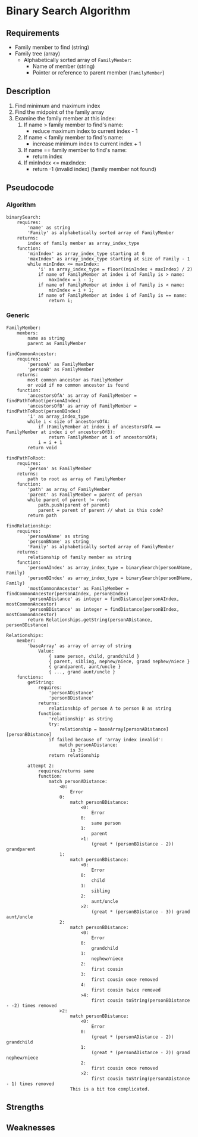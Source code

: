 # Binary Search Algorithm

## Requirements
* Family member to find (string)
* Family tree (array)
	* Alphabetically sorted array of `FamilyMember`:
		* Name of member (string)
		* Pointer or reference to parent member (`FamilyMember`)

## Description
1. Find minimum and maximum index
1. Find the midpoint of the family array
1. Examine the family member at this index:
	1. If name > family member to find's name:
		* reduce maximum index to current index - 1
	1. If name < family member to find's name:
		* increase minimum index to current index + 1
	1. If name == family member to find's name:
		* return index
	1. If minIndex <= maxIndex:
		* return -1 (invalid index) (family member not found)

## Pseudocode
### Algorithm
```
binarySearch:
	requires:
		'name' as string
		'Family' as alphabetically sorted array of FamilyMember
	returns:
		index of family member as array_index_type
	function:
		'minIndex' as array_index_type starting at 0
		'maxIndex' as array_index_type starting at size of Family - 1
		while minIndex <= maxIndex:
			'i' as array_index_type = floor((minIndex + maxIndex) / 2)
			if name of FamilyMember at index i of Family is > name:
				maxIndex = i - 1;
			if name of FamilyMember at index i of Family is < name:
				minIndex = i + 1;
			if name of FamilyMember at index i of Family is == name:
				return i;
```

### Generic
```
FamilyMember:
	members:
		name as string
		parent as FamilyMember

findCommonAncestor:
	requires:
		'personA' as FamilyMember
		'personB' as FamilyMember
	returns:
		most common ancestor as FamilyMember
		or void if no common ancestor is found
	function:
		'ancestorsOfA' as array of FamilyMember = findPathToRoot(personAIndex)
		'ancestorsOfB' as array of FamilyMember = findPathToRoot(personBIndex)
		'i' as array_index_type
		while i < size of ancestorsOfA:
			if (FamilyMember at index i of ancestorsOfA == FamilyMember at index i of ancestorsOfB):
				return FamilyMember at i of ancestorsOfA;
			i = i + 1
		return void

findPathToRoot:
	requires:
		'person' as FamilyMember
	returns:
		path to root as array of FamilyMember
	function:
		'path' as array of FamilyMember
		'parent' as FamilyMember = parent of person
		while parent of parent != root:
			path.push(parent of parent)
			parent = parent of parent // what is this code?
		return path
			
findRelationship:
	requires:
		'personAName' as string
		'personBName' as string
		'Family' as alphabetically sorted array of FamilyMember
	returns:
		relationship of family member as string
	function:
		'personAIndex' as array_index_type = binarySearch(personAName, Family)
		'personBIndex' as array_index_type = binarySearch(personBName, Family)
		'mostCommonAncestor' as FamilyMember = findCommonAncestor(personAIndex, personBIndex)
		'personADistance' as integer = findDistance(personAIndex, mostCommonAncestor)
		'personBDistance' as integer = findDistance(personBIndex, mostCommonAncestor)
		return Relationships.getString(personADistance, personBDistance)

Relationships:
	member:
		'baseArray' as array of array of string
			Value:
				{ same person, child, grandchild }
				{ parent, sibling, nephew/niece, grand nephew/niece }
				{ grandparent, aunt/uncle }
				{ ..., grand aunt/uncle }
	functions:
		getString:
			requires:
				'personADistance'
				'personBDistance'
			returns:
				relationship of person A to person B as string
			function:
				'relationship' as string
				try:
					relationship = baseArray[personADistance][personBDistance]
				if failed because of 'array index invalid':
					match personADistance:
						is 3:
				return relationship

		attempt 2:
			requires/returns same
			function:
				match personADistance:
					<0:
						Error
					0:
						match personBDistance:
							<0:
								Error
							0:
								same person
							1:
								parent
							>1:
								(great * (personBDistance - 2)) grandparent
					1:
						match personBDistance:
							<0:
								Error
							0:
								child
							1:
								sibling
							2:
								aunt/uncle
							>2:
								(great * (personBDistance - 3)) grand aunt/uncle
					2:
						match personBDistance:
							<0:
								Error
							0:
								grandchild
							1:
								nephew/niece
							2:
								first cousin
							3:
								first cousin once removed
							4:
								first cousin twice removed
							>4:
								first cousin toString(personBDistance - -2) times removed
					>2:
						match personBDistance:
							<0:
								Error
							0:
								(great * (personADistance - 2)) grandchild
							1:
								(great * (personADistance - 2)) grand nephew/niece
							2:
								first cousin once removed
							>2:
								first cousin toString(personADistance - 1) times removed
						This is a bit too complicated.
```

## Strengths

## Weaknesses